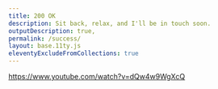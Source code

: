```yaml
---
title: 200 OK
description: Sit back, relax, and I'll be in touch soon.
outputDescription: true,
permalink: /success/
layout: base.11ty.js
eleventyExcludeFromCollections: true
---
```


<!-- @format -->

https://www.youtube.com/watch?v=dQw4w9WgXcQ
